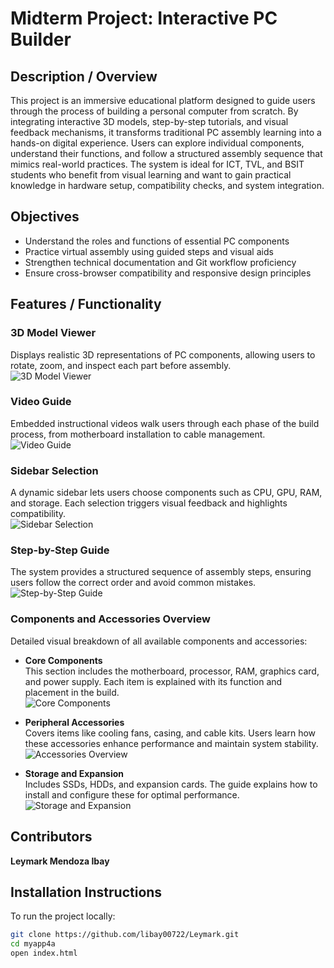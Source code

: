 # Midterm Project: Interactive PC Builder

## Description / Overview
This project is an immersive educational platform designed to guide users through the process of building a personal computer from scratch. By integrating interactive 3D models, step-by-step tutorials, and visual feedback mechanisms, it transforms traditional PC assembly learning into a hands-on digital experience. Users can explore individual components, understand their functions, and follow a structured assembly sequence that mimics real-world practices. The system is ideal for ICT, TVL, and BSIT students who benefit from visual learning and want to gain practical knowledge in hardware setup, compatibility checks, and system integration.

## Objectives
- Understand the roles and functions of essential PC components
- Practice virtual assembly using guided steps and visual aids
- Strengthen technical documentation and Git workflow proficiency
- Ensure cross-browser compatibility and responsive design principles

## Features / Functionality

### 3D Model Viewer
Displays realistic 3D representations of PC components, allowing users to rotate, zoom, and inspect each part before assembly.  
![3D Model Viewer](Public/image/Thesis6.png)

### Video Guide
Embedded instructional videos walk users through each phase of the build process, from motherboard installation to cable management.  
![Video Guide](Public/image/Thesis9.png)

### Sidebar Selection
A dynamic sidebar lets users choose components such as CPU, GPU, RAM, and storage. Each selection triggers visual feedback and highlights compatibility.  
![Sidebar Selection](Public/image/Thesis2.png)

### Step-by-Step Guide
The system provides a structured sequence of assembly steps, ensuring users follow the correct order and avoid common mistakes.  
![Step-by-Step Guide](Public/image/Thesis10.png)

### Components and Accessories Overview
Detailed visual breakdown of all available components and accessories:

- **Core Components**  
  This section includes the motherboard, processor, RAM, graphics card, and power supply. Each item is explained with its function and placement in the build.  
  ![Core Components](Public/image/Thesis4.png)

- **Peripheral Accessories**  
  Covers items like cooling fans, casing, and cable kits. Users learn how these accessories enhance performance and maintain system stability.  
  ![Accessories Overview](Public/image/Thesis3.png)

- **Storage and Expansion**  
  Includes SSDs, HDDs, and expansion cards. The guide explains how to install and configure these for optimal performance.  
  ![Storage and Expansion](Public/image/Thesis8.png)

## Contributors
**Leymark Mendoza Ibay**

## Installation Instructions
To run the project locally:

```bash
git clone https://github.com/libay00722/Leymark.git
cd myapp4a
open index.html